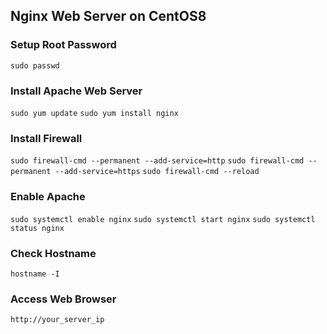 ## Nginx Web Server on CentOS8

### Setup Root Password
`sudo passwd`

### Install Apache Web Server
`sudo yum update`
`sudo yum install nginx`

### Install Firewall

`sudo firewall-cmd --permanent --add-service=http`
`sudo firewall-cmd --permanent --add-service=https`
`sudo firewall-cmd --reload`

### Enable Apache

`sudo systemctl enable nginx`
`sudo systemctl start nginx`
`sudo systemctl status nginx`

### Check Hostname

`hostname -I`

### Access Web Browser

`http://your_server_ip`


